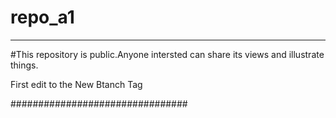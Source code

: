 # repo_a1
************************************
#This repository is public.Anyone intersted can share its views and illustrate things. 


First edit to the New Btanch Tag

################################
